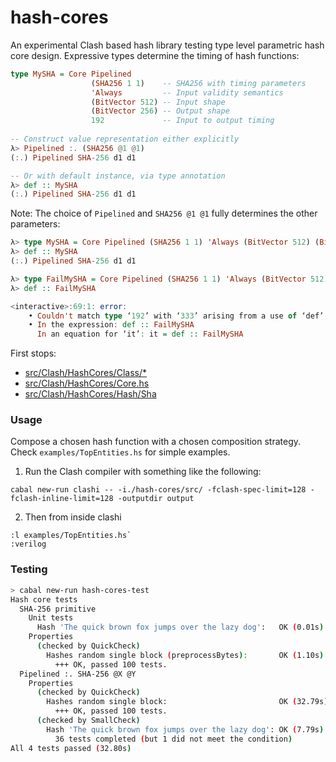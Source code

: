 # hash-cores

An experimental Clash based hash library testing type level parametric hash core design. Expressive types determine the timing of hash functions:

~~~haskell
type MySHA = Core Pipelined
                  (SHA256 1 1)    -- SHA256 with timing parameters
                  'Always         -- Input validity semantics
                  (BitVector 512) -- Input shape
                  (BitVector 256) -- Output shape
                  192             -- Input to output timing
					
-- Construct value representation either explicitly 
λ> Pipelined :. (SHA256 @1 @1)
(:.) Pipelined SHA-256 d1 d1

-- Or with default instance, via type annotation
λ> def :: MySHA
(:.) Pipelined SHA-256 d1 d1

~~~

Note: The choice of `Pipelined` and `SHA256 @1 @1` fully determines the other parameters:

~~~haskell
λ> type MySHA = Core Pipelined (SHA256 1 1) 'Always (BitVector 512) (BitVector 256) 192
λ> def :: MySHA
(:.) Pipelined SHA-256 d1 d1

λ> type FailMySHA = Core Pipelined (SHA256 1 1) 'Always (BitVector 512) (BitVector 256) 333
λ> def :: FailMySHA

<interactive>:69:1: error:
    • Couldn't match type ‘192’ with ‘333’ arising from a use of ‘def’
    • In the expression: def :: FailMySHA
      In an equation for ‘it’: it = def :: FailMySHA
~~~

First stops:

- [src/Clash/HashCores/Class/*](https://github.com/blaxill/dsignal-hash-cores/blob/master/src/Clash/HashCores/Class/)
- [src/Clash/HashCores/Core.hs](https://github.com/blaxill/dsignal-hash-cores/blob/master/src/Clash/HashCores/Core.hs)
- [src/Clash/HashCores/Hash/Sha](https://github.com/blaxill/dsignal-hash-cores/blob/master/src/Clash/HashCores/SHA256.hs)


### Usage

Compose a chosen hash function with a chosen composition strategy. Check `examples/TopEntities.hs` for simple examples.

1. Run the Clash compiler with something like the following:

  `cabal new-run clashi -- -i./hash-cores/src/ -fclash-spec-limit=128 -fclash-inline-limit=128 -outputdir output`

2. Then from inside clashi

  ~~~
  :l examples/TopEntities.hs`
  :verilog
  ~~~

### Testing

```bash
> cabal new-run hash-cores-test
Hash core tests
  SHA-256 primitive
    Unit tests
      Hash 'The quick brown fox jumps over the lazy dog':   OK (0.01s)
    Properties
      (checked by QuickCheck)
        Hashes random single block (preprocessBytes):       OK (1.10s)
          +++ OK, passed 100 tests.
  Pipelined :. SHA-256 @X @Y
    Properties
      (checked by QuickCheck)
        Hashes random single block:                         OK (32.79s)
          +++ OK, passed 100 tests.
      (checked by SmallCheck)
        Hash 'The quick brown fox jumps over the lazy dog': OK (7.79s)
          36 tests completed (but 1 did not meet the condition)
All 4 tests passed (32.80s)
```

